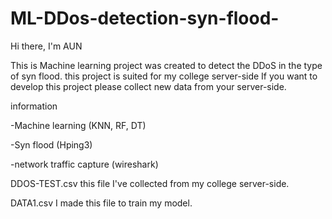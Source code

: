 # ML-DDos-detection-syn-flood-

Hi there, I'm AUN

This is Machine learning project was created to detect the DDoS in the type of syn flood.
this project is suited for my college server-side If you want to develop this project please collect new data from your server-side.

information

-Machine learning (KNN, RF, DT)

-Syn flood (Hping3)

-network traffic capture (wireshark)


DDOS-TEST.csv this file I've collected from my college server-side.

DATA1.csv I made this file to train my model.
